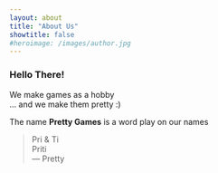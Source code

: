 ```yaml
---
layout: about
title: "About Us"
showtitle: false
#heroimage: /images/author.jpg
---
```


### Hello There!
We make games as a hobby  
... and we make them pretty :)

The name **Pretty Games** is a word play on our names
> Pri & Ti  
> Priti  
> — Pretty